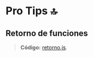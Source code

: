 # Pro Tips 🔝
## Retorno de funciones
> **Código:**
> [retorno.js](/pro-tips/src/assets/js/1-retorno.js).
